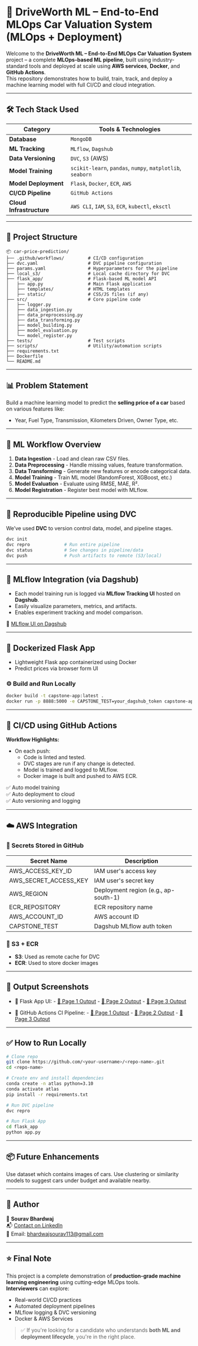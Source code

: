 
# 🚀 DriveWorth ML – End-to-End MLOps Car Valuation System (MLOps + Deployment)

Welcome to the **DriveWorth ML – End-to-End MLOps Car Valuation System** project – a complete **MLOps-based ML pipeline**, built using industry-standard tools and deployed at scale using **AWS services**, **Docker**, and **GitHub Actions**.  
This repository demonstrates how to build, train, track, and deploy a machine learning model with full CI/CD and cloud integration.

---

## 🛠️ Tech Stack Used

| Category              | Tools & Technologies                                      |
|----------------------|-----------------------------------------------------------|
| **Database**          | `MongoDB`                                                 |
| **ML Tracking**       | `MLflow`, `Dagshub`                                       |
| **Data Versioning**   | `DVC`, `S3` (AWS)                                         |
| **Model Training**    | `scikit-learn`, `pandas`, `numpy`, `matplotlib`, `seaborn` |
| **Model Deployment**  | `Flask`, `Docker`, `ECR`, `AWS`                           |
| **CI/CD Pipeline**    | `GitHub Actions`                                          |
| **Cloud Infrastructure** | `AWS CLI`, `IAM`, `S3`, `ECR`, `kubectl`, `eksctl`     |

---

## 📁 Project Structure

```
📦 car-price-prediction/
├── .github/workflows/         # CI/CD configuration
├── dvc.yaml                   # DVC pipeline configuration
├── params.yaml                # Hyperparameters for the pipeline
├── local_s3/                  # Local cache directory for DVC
├── flask_app/                 # Flask-based ML model API
│   ├── app.py                 # Main Flask application
│   ├── templates/             # HTML templates
│   ├── static/                # CSS/JS files (if any)
├── src/                       # Core pipeline code
│   ├── logger.py
│   ├── data_ingestion.py
│   ├── data_preprocessing.py
│   ├── data_transforming.py
│   ├── model_building.py
│   ├── model_evaluation.py
│   └── model_register.py
├── tests/                     # Test scripts
├── scripts/                   # Utility/automation scripts
├── requirements.txt
├── Dockerfile
└── README.md
```

---

## 📊 Problem Statement

Build a machine learning model to predict the **selling price of a car** based on various features like:
- Year, Fuel Type, Transmission, Kilometers Driven, Owner Type, etc.

---

## 🧪 ML Workflow Overview

1. **Data Ingestion** - Load and clean raw CSV files.
2. **Data Preprocessing** - Handle missing values, feature transformation.
3. **Data Transforming** - Generate new features or encode categorical data.
4. **Model Training** - Train ML model (RandomForest, XGBoost, etc.)
5. **Model Evaluation** - Evaluate using RMSE, MAE, R².
6. **Model Registration** - Register best model with MLflow.

---

## 🔁 Reproducible Pipeline using DVC

We’ve used **DVC** to version control data, model, and pipeline stages.

```bash
dvc init
dvc repro             # Run entire pipeline
dvc status            # See changes in pipeline/data
dvc push              # Push artifacts to remote (S3/local)
```

---

## 🧠 MLflow Integration (via Dagshub)

- Each model training run is logged via **MLflow Tracking UI** hosted on **Dagshub**.
- Easily visualize parameters, metrics, and artifacts.
- Enables experiment tracking and model comparison.

🔗 [MLflow UI on Dagshub](https://dagshub.com/your-username/your-repo-name.mlflow)

---

## 🐳 Dockerized Flask App

- Lightweight Flask app containerized using Docker
- Predict prices via browser form UI

### ⚙️ Build and Run Locally

```bash
docker build -t capstone-app:latest .
docker run -p 8888:5000 -e CAPSTONE_TEST=your_dagshub_token capstone-app:latest
```

---

## 🔄 CI/CD using GitHub Actions

**Workflow Highlights:**

- On each push:
  - Code is linted and tested.
  - DVC stages are run if any change is detected.
  - Model is trained and logged to MLflow.
  - Docker image is built and pushed to AWS ECR.

✅ Auto model training  
✅ Auto deployment to cloud  
✅ Auto versioning and logging

---

## ☁️ AWS Integration

### 🔐 Secrets Stored in GitHub

| Secret Name              | Description                      |
|--------------------------|----------------------------------|
| AWS_ACCESS_KEY_ID        | IAM user's access key            |
| AWS_SECRET_ACCESS_KEY    | IAM user's secret key            |
| AWS_REGION               | Deployment region (e.g., ap-south-1) |
| ECR_REPOSITORY           | ECR repository name              |
| AWS_ACCOUNT_ID           | AWS account ID                   |
| CAPSTONE_TEST            | Dagshub MLflow auth token        |

### 💾 S3 + ECR
- **S3**: Used as remote cache for DVC
- **ECR**: Used to store docker images

---

## 📸 Output Screenshots

- 📍 Flask App UI: - [📄 Page 1 Output](./output/pg1.pdf)
                    - [📄 Page 2 Output](./output/pg2.pdf)
                    - [📄 Page 3 Output](./output/pg3.pdf)
        
- 📍 GitHub Actions CI Pipeline:   - [📄 Page 1 Output](./output/cicd1.png)
                                    - [📄 Page 2 Output](./output/cicd2.png)
                                    - [📄 Page 3 Output](./output/cicd3.png)
        

---

## ✅ How to Run Locally

```bash
# Clone repo
git clone https://github.com/<your-username>/<repo-name>.git
cd <repo-name>

# Create env and install dependencies
conda create -n atlas python=3.10
conda activate atlas
pip install -r requirements.txt

# Run DVC pipeline
dvc repro

# Run Flask App
cd flask_app
python app.py
```

---

## 📦 Future Enhancements

Use dataset which contains images of cars. Use clustering or similarity models to suggest cars under budget and available nearby.

---

## 🙌 Author

👤 **Sourav Bhardwaj**  
📬 [Contact on LinkedIn](https://www.linkedin.com/in/sourav-bhardwaj-88b9b7212/)  
📧 Email: bhardwajsourav113@gmail.com

---

## ⭐ Final Note

This project is a complete demonstration of **production-grade machine learning engineering** using cutting-edge MLOps tools.  
**Interviewers** can explore:
- Real-world CI/CD practices
- Automated deployment pipelines
- MLflow logging & DVC versioning
- Docker & AWS Services

> ✅ If you're looking for a candidate who understands **both ML and deployment lifecycle**, you're in the right place.
